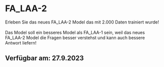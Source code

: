 # FA_LAA-2
Erleben Sie das neues FA_LAA-2 Model das mit 2.000 Daten trainiert wurde! 
<br>
<br>
Das Model soll ein besseres Model als FA_LAA-1 sein, weil das neues FA_LAA-2 Model die Fragen besser verstehst und kann auch bessere Antwort liefern! 
<h2>Verfügbar am: 27.9.2023</h2>
